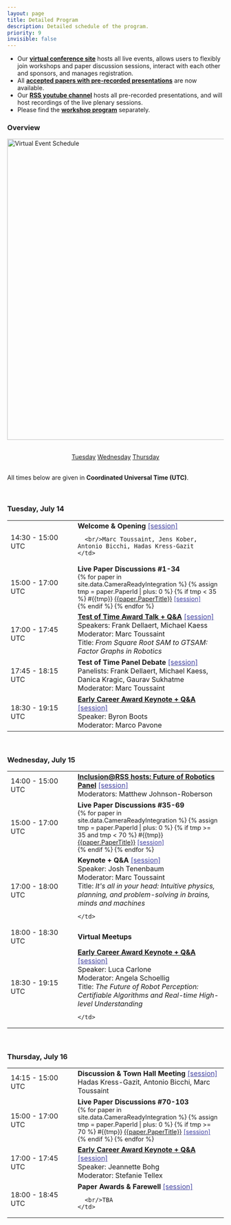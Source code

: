 ```yaml
---
layout: page
title: Detailed Program
description: Detailed schedule of the program.
priority: 9
invisible: false
---
```


* Our [**virtual conference site**](https://pheedloop.com/rss2020/virtual/)
hosts all live events, allows users to flexibly join workshops and
paper discussion sessions, interact with each other and sponsors, and
manages registration.
* All [**accepted papers with pre-recorded presentations**]({{site.baseurl}}/program/papers/) are now available.
* Our [**RSS youtube channel**](https://www.youtube.com/channel/UCeEbAUGjtBlzmqWO5u6VeGg) hosts all pre-recorded presentations, and will host recordings of the
live plenary sessions.
* Please find the [**workshop program**]({{site.baseurl}}/program/workshops/) separately.

### Overview

<img src="{{ site.baseurl }}/images/schedule-crop.jpg"
       alt="Virtual Event Schedule" width = "700" /> 


<br/>

<center>
  <a class="btn btn-primary" href="#tue" role="button">Tuesday</a>
  <a class="btn btn-primary" href="#wed" role="button">Wednesday</a>
  <a class="btn btn-primary" href="#thu" role="button">Thursday</a>
</center>

<br/>

All times below are given in **Coordinated Universal Time (UTC)**.

<a name="tue">&nbsp;</a>

### Tuesday, July 14

<table class="table table-striped table-program">
  <tr>
    <td width="140px">14:30 - 15:00 UTC</td>
    <td>
      <b>Welcome & Opening</b> <a href="https://pheedloop.com/rss2020/virtual/#session_EykIMu" title="Pheedloop Virtual Session" style="color:#4040a0;" target="_blank">[session]</a>

      <br/>Marc Toussaint, Jens Kober, Antonio Bicchi, Hadas Kress-Gazit
    </td>
  </tr>
  <tr>
    <td width="140px">15:00 - 17:00 UTC</td>
    <td>
      <b>Live Paper Discussions #1-34</b>
	  <br/>
	  <div style="font-size:90%;">
	  {% for paper in site.data.CameraReadyIntegration %}
	  {% assign tmp = paper.PaperId | plus: 0 %}
      {% if tmp < 35 %}
	  #{{tmp}}
	  <a href="{{site.baseurl}}/program/papers/{{paper.PaperId}}/" title="paper details">{{paper.PaperTitle}}</a>
	  <!--
	  <a href="http://www.roboticsproceedings.org/rss16/p{{paper.PaperIdZeros}}.pdf" title="pdf" style="color:#4040a0;">[pdf]</a>
	  <a href="https://www.youtube.com/watch?v={{paper.YouTube}}" title="Pre-recorded Presentation on Youtube" style="color:#4040a0;">[talk]</a>
	  -->
	  <a href="{{paper.deeplink}}" title="Pheedloop Virtual Session" style="color:#4040a0;" target="_blank">[session]</a>
	  <br/>
      {% endif %}
	  {% endfor %}
	  </div>
    </td>
  </tr>
  <tr>
    <td width="140px">17:00 - 17:45 UTC</td>
    <td>
      <b><a href="{{site.baseurl}}/program/testoftimeaward/">Test of Time Award Talk + Q&A</a></b> <a href="https://pheedloop.com/rss2020/virtual/#session_fAlqAe" title="Pheedloop Virtual Session" style="color:#4040a0;" target="_blank">[session]</a>
      <br/>Speakers: Frank Dellaert, Michael Kaess
      <br/>Moderator: Marc Toussaint
	  <br/>Title: <i>From Square Root SAM to GTSAM: Factor Graphs in Robotics</i>
    </td>
  </tr>
  <tr>
    <td width="140px">17:45 - 18:15 UTC</td>
    <td>
      <b>Test of Time Panel Debate</b> <a href="https://pheedloop.com/rss2020/virtual/#session_yIjewU" title="Pheedloop Virtual Session" style="color:#4040a0;" target="_blank">[session]</a>
      <br/>Panelists: Frank Dellaert, Michael Kaess, Danica Kragic, Gaurav Sukhatme
	  <br/>Moderator: Marc Toussaint
    </td>
  </tr>
  <tr>
    <td width="140px">18:30 - 19:15 UTC</td>
    <td>
      <b><a href="{{site.baseurl}}/program/careerawards/">Early Career Award Keynote + Q&A</a></b> <a href="https://pheedloop.com/rss2020/virtual/#session_uCoRvD" title="Pheedloop Virtual Session" style="color:#4040a0;" target="_blank">[session]</a>
      <br/>Speaker: Byron Boots
      <br/>Moderator: Marco Pavone
    </td>
  </tr>
</table>

<a name="wed">&nbsp;</a>

### Wednesday, July 15

<table class="table table-striped table-program">
  <tr>
    <td width="140px">14:00 - 15:00 UTC</td>
    <td>
      <b><a href="https://sites.google.com/view/inclusion-2020">Inclusion@RSS hosts: Future of Robotics Panel</a></b> <a href="https://pheedloop.com/rss2020/virtual/#meetup_EXH4762FMEQSK7AXN" title="Pheedloop Virtual Session" style="color:#4040a0;" target="_blank">[session]</a>
      <br/>Moderators: Matthew Johnson-Roberson
    </td>
  </tr>
  <tr>
    <td width="140px">15:00 - 17:00 UTC</td>
    <td>
      <b>Live Paper Discussions #35-69</b>
	  <br/>
	  <div style="font-size:90%;">
	  {% for paper in site.data.CameraReadyIntegration %}
	  {% assign tmp = paper.PaperId | plus: 0 %}
      {% if tmp >= 35 and tmp < 70 %}
	  #{{tmp}}
	  <a href="{{site.baseurl}}/program/papers/{{paper.PaperId}}/" title="paper details">{{paper.PaperTitle}}</a>
	  <!--
	  <a href="http://www.roboticsproceedings.org/rss16/p{{paper.PaperIdZeros}}.pdf" title="pdf" style="color:#4040a0;">[pdf]</a>
	  <a href="https://www.youtube.com/watch?v={{paper.YouTube}}" title="Pre-recorded Presentation on Youtube" style="color:#4040a0;">[talk]</a>
	  -->
	  <a href="{{paper.deeplink}}" title="Pheedloop Virtual Session" style="color:#4040a0;" target="_blank">[session]</a>
	  <br/>
      {% endif %}
	  {% endfor %}
	  </div>
    </td>
  </tr>
  <tr>
    <td width="140px">17:00 - 18:00 UTC</td>
    <td>
      <b>Keynote + Q&A</b> <a href="https://pheedloop.com/rss2020/virtual/#session_JKGGgV" title="Pheedloop Virtual Session" style="color:#4040a0;" target="_blank">[session]</a>
      <br/>Speaker: Josh Tenenbaum
      <br/>Moderator: Marc Toussaint
	  <br/>Title: <i>It's all in your head: Intuitive physics, planning, and problem-solving in brains, minds and machines</i>

    </td>
  </tr>
  <tr>
    <td width="140px">18:00 - 18:30 UTC</td>
    <td>
      <b>Virtual Meetups</b>
    </td>
  </tr>
  <tr>
    <td width="140px">18:30 - 19:15 UTC</td>
    <td>
      <b><a href="{{site.baseurl}}/program/careerawards/">Early Career Award Keynote + Q&A</a></b> <a href="https://pheedloop.com/rss2020/virtual/#session_EIhCLO" title="Pheedloop Virtual Session" style="color:#4040a0;" target="_blank">[session]</a>
      <br/>Speaker: Luca Carlone
      <br/>Moderator: Angela Schoellig
  <br/>Title: <i>The Future of Robot Perception: Certifiable Algorithms and Real-time High-level Understanding</i>

    </td>
  </tr>
</table>

<a name="thu">&nbsp;</a>

### Thursday, July 16

<table class="table table-striped table-program">
  <tr>
    <td width="140px">14:15 - 15:00 UTC</td>
    <td>
      <b>Discussion & Town Hall Meeting</b> <a href="https://pheedloop.com/rss2020/virtual/#session_VbWoLC" title="Pheedloop Virtual Session" style="color:#4040a0;" target="_blank">[session]</a>
      <br/>Hadas Kress-Gazit, Antonio Bicchi, Marc Toussaint
    </td>
  </tr>
  <tr>
    <td width="140px">15:00 - 17:00 UTC</td>
    <td>
      <b>Live Paper Discussions #70-103</b>
	  <br/>
	  <div style="font-size:90%;">
	  {% for paper in site.data.CameraReadyIntegration %}
	  {% assign tmp = paper.PaperId | plus: 0 %}
      {% if tmp >= 70 %}
	  #{{tmp}}
	  <a href="{{site.baseurl}}/program/papers/{{paper.PaperId}}/" title="paper details">{{paper.PaperTitle}}</a>
	  <!--
	  <a href="http://www.roboticsproceedings.org/rss16/p{{paper.PaperIdZeros}}.pdf" title="pdf" style="color:#4040a0;">[pdf]</a>
	  <a href="https://www.youtube.com/watch?v={{paper.YouTube}}" title="Pre-recorded Presentation on Youtube" style="color:#4040a0;">[talk]</a>
	  -->
	  <a href="{{paper.deeplink}}" title="Pheedloop Virtual Session" style="color:#4040a0;" target="_blank">[session]</a>
	  <br/>
      {% endif %}
	  {% endfor %}
	  </div>
    </td>
  </tr>
  <tr>
    <td width="140px">17:00 - 17:45 UTC</td>
    <td>
      <b><a href="{{site.baseurl}}/program/careerawards/">Early Career Award Keynote + Q&A</a></b> <a href="https://pheedloop.com/rss2020/virtual/#session_NgJTmi" title="Pheedloop Virtual Session" style="color:#4040a0;" target="_blank">[session]</a>
      <br/>Speaker: Jeannette Bohg
      <br/>Moderator: Stefanie Tellex
    </td>
  </tr>
  <tr>
    <td width="140px">18:00 - 18:45 UTC</td>
    <td>
      <b>Paper Awards & Farewell</b> <a href="https://pheedloop.com/rss2020/virtual/#session_kaLhOW" title="Pheedloop Virtual Session" style="color:#4040a0;" target="_blank">[session]</a>

      <br/>TBA
    </td>
  </tr>
</table>
